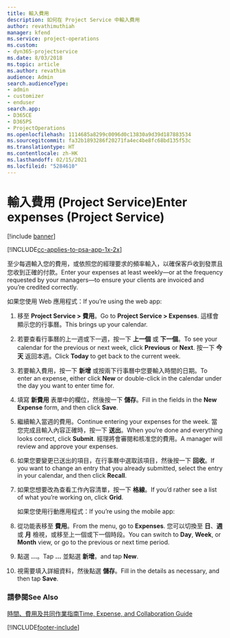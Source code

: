 ```yaml
---
title: 輸入費用
description: 如何在 Project Service 中輸入費用
author: revathimuthiah
manager: kfend
ms.service: project-operations
ms.custom:
- dyn365-projectservice
ms.date: 8/03/2018
ms.topic: article
ms.author: revathim
audience: Admin
search.audienceType:
- admin
- customizer
- enduser
search.app:
- D365CE
- D365PS
- ProjectOperations
ms.openlocfilehash: 1114685a8299c0096d0c13830a9d39d187883534
ms.sourcegitcommit: fa32b1893286f20271fa4ec4be8fc68bd135f53c
ms.translationtype: HT
ms.contentlocale: zh-HK
ms.lasthandoff: 02/15/2021
ms.locfileid: "5284610"
---
```

# <a name="enter-expenses-project-service"></a><span data-ttu-id="50142-103">輸入費用 (Project Service)</span><span class="sxs-lookup"><span data-stu-id="50142-103">Enter expenses (Project Service)</span></span>

[!include [banner](../includes/psa-now-project-operations.md)]

[!INCLUDE[cc-applies-to-psa-app-1x-2x](../includes/cc-applies-to-psa-app-1x-2x.md)]

<span data-ttu-id="50142-104">至少每週輸入您的費用，或依照您的經理要求的頻率輸入，以確保客戶收到發票且您收到正確的付款。</span><span class="sxs-lookup"><span data-stu-id="50142-104">Enter your expenses at least weekly—or at the frequency requested by your managers—to ensure your clients are invoiced and you’re credited correctly.</span></span>  
  
 <span data-ttu-id="50142-105">如果您使用 Web 應用程式：</span><span class="sxs-lookup"><span data-stu-id="50142-105">If you’re using the web app:</span></span>  
  
1. <span data-ttu-id="50142-106">移至 **Project Service > 費用**。</span><span class="sxs-lookup"><span data-stu-id="50142-106">Go to **Project Service > Expenses**.</span></span> <span data-ttu-id="50142-107">這樣會顯示您的行事曆。</span><span class="sxs-lookup"><span data-stu-id="50142-107">This brings up your calendar.</span></span>  
  
2. <span data-ttu-id="50142-108">若要查看行事曆的上一週或下一週，按一下 **上一個** 或 **下一個**。</span><span class="sxs-lookup"><span data-stu-id="50142-108">To see your calendar for the previous or next week, click **Previous** or **Next**.</span></span> <span data-ttu-id="50142-109">按一下 **今天** 返回本週。</span><span class="sxs-lookup"><span data-stu-id="50142-109">Click **Today** to get back to the current week.</span></span>  
  
3. <span data-ttu-id="50142-110">若要輸入費用，按一下 **新增** 或按兩下行事曆中您要輸入時間的日期。</span><span class="sxs-lookup"><span data-stu-id="50142-110">To enter an expense, either click **New** or double-click in the calendar under the day you want to enter time for.</span></span>  
  
4. <span data-ttu-id="50142-111">填寫 **新費用** 表單中的欄位，然後按一下 **儲存**。</span><span class="sxs-lookup"><span data-stu-id="50142-111">Fill in the fields in the **New Expense** form, and then click **Save**.</span></span>  
  
5. <span data-ttu-id="50142-112">繼續輸入當週的費用。</span><span class="sxs-lookup"><span data-stu-id="50142-112">Continue entering your expenses for the week.</span></span> <span data-ttu-id="50142-113">當您完成且輸入內容正確時，按一下 **送出**。</span><span class="sxs-lookup"><span data-stu-id="50142-113">When you’re done and everything looks correct, click **Submit**.</span></span> <span data-ttu-id="50142-114">經理將會審閱和核准您的費用。</span><span class="sxs-lookup"><span data-stu-id="50142-114">A manager will review and approve your expenses.</span></span>  
  
6. <span data-ttu-id="50142-115">如果您要變更已送出的項目，在行事曆中選取該項目，然後按一下 **回收**。</span><span class="sxs-lookup"><span data-stu-id="50142-115">If you want to change an entry that you already submitted, select the entry in your calendar, and then click **Recall**.</span></span>  
  
7. <span data-ttu-id="50142-116">如果您想要改為查看工作內容清單，按一下 **格線**。</span><span class="sxs-lookup"><span data-stu-id="50142-116">If you’d rather see a list of what you’re working on, click **Grid**.</span></span>  
  
   <span data-ttu-id="50142-117">如果您使用行動應用程式：</span><span class="sxs-lookup"><span data-stu-id="50142-117">If you’re using the mobile app:</span></span>  
  
8. <span data-ttu-id="50142-118">從功能表移至 **費用**。</span><span class="sxs-lookup"><span data-stu-id="50142-118">From the menu, go to **Expenses**.</span></span>     <span data-ttu-id="50142-119">您可以切換至 **日**、**週** 或 **月** 檢視，或移至上一個或下一個時段。</span><span class="sxs-lookup"><span data-stu-id="50142-119">You can switch to **Day**, **Week**, or **Month** view, or go to the previous or next time period.</span></span>  
  
9. <span data-ttu-id="50142-120">點選 **…**。</span><span class="sxs-lookup"><span data-stu-id="50142-120">Tap **…**</span></span> <span data-ttu-id="50142-121">並點選 **新增**。</span><span class="sxs-lookup"><span data-stu-id="50142-121">and tap **New**.</span></span>  
  
10. <span data-ttu-id="50142-122">視需要填入詳細資料，然後點選 **儲存**。</span><span class="sxs-lookup"><span data-stu-id="50142-122">Fill in the details as necessary, and then tap **Save**.</span></span>  
  
### <a name="see-also"></a><span data-ttu-id="50142-123">請參閱</span><span class="sxs-lookup"><span data-stu-id="50142-123">See Also</span></span>  
 [<span data-ttu-id="50142-124">時間、費用及共同作業指南</span><span class="sxs-lookup"><span data-stu-id="50142-124">Time, Expense, and Collaboration Guide</span></span>](../psa/time-expense-collaboration-guide.md)


[!INCLUDE[footer-include](../includes/footer-banner.md)]